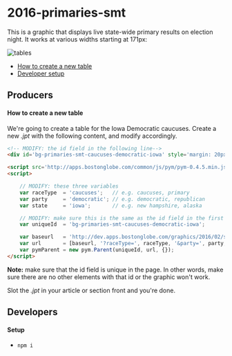 # 2016-primaries-smt

This is a graphic that displays live state-wide primary results on election night. It works at various widths starting at 171px:

![tables](https://cloud.githubusercontent.com/assets/370976/12398677/26b21142-bde3-11e5-81db-211142430e65.png)

- [How to create a new table](#how-to-create-a-new-table)
- [Developer setup](#setup)

## Producers

#### How to create a new table

We're going to create a table for the Iowa Democratic caucuses. Create a new *.jpt* with the following content, and modify accordingly.

```html
<!-- MODIFY: the id field in the following line-->
<div id='bg-primaries-smt-caucuses-democratic-iowa' style='margin: 20px 0;'></div>

<script src='http://apps.bostonglobe.com/common/js/pym/pym-0.4.5.min.js'></script>
<script>

	// MODIFY: these three variables
	var raceType  = 'caucuses';   // e.g. caucuses, primary
	var party     = 'democratic'; // e.g. democratic, republican
	var state     = 'iowa';       // e.g. new hampshire, alaska

	// MODIFY: make sure this is the same as the id field in the first line
	var uniqueId  = 'bg-primaries-smt-caucuses-democratic-iowa';

	var baseurl   = 'http://dev.apps.bostonglobe.com/graphics/2016/02/state-results-small-table';
	var url       = [baseurl, '?raceType=', raceType, '&party=', party, '&state=', state].join('');
	var pymParent = new pym.Parent(uniqueId, url, {});
</script>
```

**Note:** make sure that the id field is unique in the page. In other words, make sure there are no other elements with that id or the graphic won't work.

Slot the *.jpt* in your article or section front and you're done.

## Developers

#### Setup

- `npm i`


